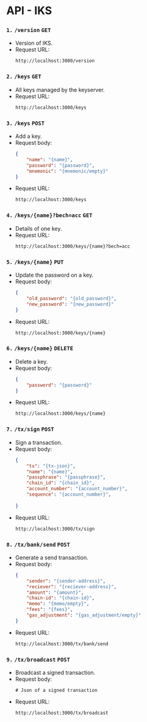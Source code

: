 # API - IKS

### `1.` `/version` `GET`
- Version of IKS.
- Request URL:
    ```
    http://localhost:3000/version
    ```

### `2.` `/keys` `GET`
- All keys managed by the keyserver.
- Request URL:
    ```
    http://localhost:3000/keys
    ```

### `3.` `/keys` `POST`
- Add a key.
- Request body:
    ```json
    {
        "name": "{name}",
        "password": "{password}",
        "mnemonic": "{mnemonic/empty}"
    }
    ```
- Request URL:
    ```
    http://localhost:3000/keys
    ```

### `4.` `/keys/{name}?bech=acc` `GET`
- Details of one key.
- Request URL:
    ```
    http://localhost:3000/keys/{name}?bech=acc
    ```

### `5.` `/keys/{name}` `PUT`
- Update the password on a key.
- Request body:
    ```json
    {
        "old_password": "{old_password}",
        "new_password": "{new_password}"
    }
    ```
- Request URL:
    ```
    http://localhost:3000/keys/{name}
    ```

### `6.` `/keys/{name}` `DELETE`
- Delete a key.
- Request body:
    ```json
    {
        "password": "{password}"
    }
    ```
- Request URL:
    ```
    http://localhost:3000/keys/{name}
    ```

### `7.` `/tx/sign` `POST`
- Sign a transaction.
- Request body:
    ```json
    {
        "tx": "{tx-json}",
        "name": "{name}",
        "passphrase": "{passphrase}",
        "chain_id": "{chain_id}",
        "account_number": "{account_number}",
        "sequence": "{account_number}",
        
    }
    ```
- Request URL:
    ```
    http://localhost:3000/tx/sign
    ```

### `8.` `/tx/bank/send` `POST`
- Generate a send transaction.
- Request body:
    ```json
    {
        "sender": "{sender-address}",
        "reciever": "{reciever-address}",
        "amount": "{amount}",
        "chain-id": "{chain-id}",
        "memo": "{memo/empty}",
        "fees": "{fees}",
        "gas_adjustment": "{gas_adjustment/empty}"
    }
    ```
- Request URL:
    ```
    http://localhost:3000/tx/bank/send
    ```

### `9.` `/tx/broadcast` `POST`
- Broadcast a signed transaction.
- Request body:
    ```
    # Json of a signed transaction
    ```
- Request URL:
    ```
    http://localhost:3000/tx/broadcast
    ```